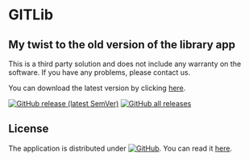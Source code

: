 # GITLib

## My twist to the old version of the library app

This is a third party solution and does not include any warranty on the software. If you have any problems, please contact us.

You can download the latest version by clicking [here](https://github.com/thisisthedarshan/gitlib/releases/latest/download/release.apk).

[![GitHub release (latest SemVer)](https://img.shields.io/github/v/release/thisisthedarshan/gitlib?sort=semver&style=for-the-badge)](https://github.com/thisisthedarshan/gitlib/releases/latest) [![GitHub all releases](https://img.shields.io/github/downloads/thisisthedarshan/gitlib/total?style=for-the-badge)](https://github.com/thisisthedarshan/gitlib/releases/)
## License
The application is distributed under [![GitHub](https://img.shields.io/github/license/thisisthedarshan/gitlib)](https://en.wikipedia.org/wiki/MIT_License). You can read it [here](https://github.com/thisisthedarshan/gitlib/blob/master/LICENSE).
